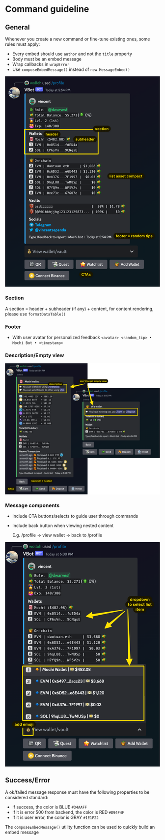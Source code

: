 # Command guideline

## General

Whenever you create a new command or fine-tune existing ones, some rules must apply:

- Every embed should use `author` and not the `title` property
- Body must be an embed message
- Wrap callbacks in `wrapError`
- Use `composeEmbedMessage()` instead of `new MessageEmbed()`

![overview](../../assets/images/components.png)

### Section

A section = header + subheader (if any) + content, for content rendering, please use `formatDataTable()`

### Footer

- With user avatar for personalized feedback
  `<avatar> <random_tip> • Mochi Bot • <timestamp>`

### Description/Empty view

![description](../../assets/images/description_empty_view.png)

### Message components

- Include CTA buttons/selects to guide user through commands
- Include back button when viewing nested content

  E.g. /profile -> view wallet -> back to /profile

![dropdown](../../assets/images/dropdown.png)

## Success/Error

A ok/failed message response must have the following properties to be considered standard:

- If success, the color is BLUE `#34AAFF`
- If it is error 500 from backend, the color is RED `#D94F4F`
- If it is user error, the color is GRAY `#1E1F22`

The `composeEmbedMessage()` utility function can be used to quickly build an embed message
